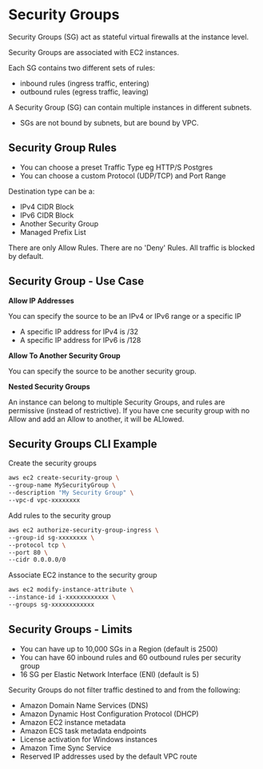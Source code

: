 # Security Groups

Security Groups (SG) act as stateful virtual firewalls at the instance level.

Security Groups are associated with EC2 instances.

Each SG contains two different sets of rules:

- inbound rules (ingress traffic, entering)
- outbound rules (egress traffic, leaving)

A Security Group (SG) can contain multiple instances in different subnets.

- SGs are not bound by subnets, but are bound by VPC.

## Security Group Rules

- You can choose a preset Traffic Type eg HTTP/S Postgres
- You can choose a custom Protocol (UDP/TCP) and Port Range

Destination type can be a:
- IPv4 CIDR Block
- IPv6 CIDR Block
- Another Security Group
- Managed Prefix List

There are only Allow Rules.
There are no 'Deny' Rules.
All traffic is blocked by default.


## Security Group - Use Case

**Allow IP Addresses**

You can specify the source to be an IPv4 or IPv6 range or a specific IP 

- A specific IP address for IPv4 is /32
- A specific IP address for IPv6 is /128

**Allow To Another Security Group**

You can specify the source to be another security group.

**Nested Security Groups**

An instance can belong to multiple Security Groups, and rules are permissive (instead of restrictive). If you have cne security group with no Allow and add an Allow to another, it will be ALlowed.

## Security Groups CLI Example

Create the security groups

```sh
aws ec2 create-security-group \
--group-name MySecurityGroup \
--description "My Security Group" \
--vpc-d vpc-xxxxxxxx
```

Add rules to the security group

```sh
aws ec2 authorize-security-group-ingress \
--group-id sg-xxxxxxxx \
--protocol tcp \
--port 80 \
--cidr 0.0.0.0/0
```

Associate EC2 instance to the security group

```sh
aws ec2 modify-instance-attribute \
--instance-id i-xxxxxxxxxxxx \
--groups sg-xxxxxxxxxxxx
```

## Security Groups - Limits

- You can have up to 10,000 SGs in a Region (default is 2500)
- You can have 60 inbound rules and 60 outbound rules per security group
- 16 SG per Elastic Network Interface (ENI) (default is 5)

Security Groups do not filter traffic destined to and from the following:

- Amazon Domain Name Services (DNS)
- Amazon Dynamic Host Configuration Protocol (DHCP)
- Amazon EC2 instance metadata
- Amazon ECS task metadata endpoints
- License activation for Windows instances
- Amazon Time Sync Service
- Reserved IP addresses used by the default VPC route


